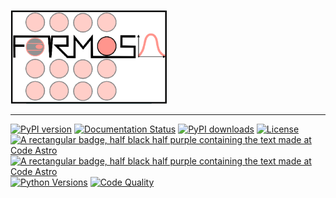 <p align="left"><img src="docs/ForMoSA.png" alt="ForMoSA" width="250"/></p>



***

[![PyPI version](https://badge.fury.io/py/formosa.svg)](https://badge.fury.io/py/formosa)
[![Documentation Status](https://readthedocs.org/projects/formosa/badge/?version=latest)](https://formosa.readthedocs.io/en/latest/?badge=latest)
[![PyPI downloads](https://img.shields.io/pypi/dm/formosa.svg)](https://pypistats.org/packages/formosa)
[![License](https://img.shields.io/badge/License-BSD_2--Clause-orange.svg)](https://opensource.org/licenses/BSD-2-Clause)
[![A rectangular badge, half black half purple containing the text made at Code Astro](https://img.shields.io/badge/Made%20at-Code/Astro-blueviolet.svg)](https://semaphorep.github.io/codeastro/)
[![A rectangular badge, half black half purple containing the text made at Code Astro](https://img.shields.io/badge/Made%20at-Code/Astro-blueviolet.svg)](https://semaphorep.github.io/codeastro/)
[![Python Versions](https://img.shields.io/pypi/pyversions/formosa)](https://pypi.org/project/ForMoSA/2.0.0/)
[![Code Quality](https://img.shields.io/codefactor/grade/github/exoAtmospheres/ForMoSA)](https://www.codefactor.io/repository/github/exoAtmospheres/ForMoSA)
